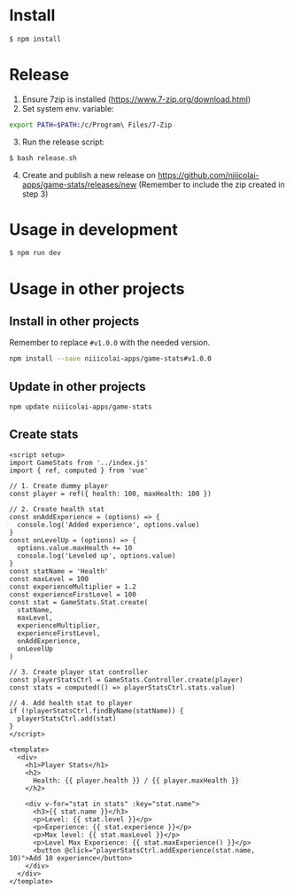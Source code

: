 # Install

```bash
$ npm install
```

# Release
1. Ensure 7zip is installed (https://www.7-zip.org/download.html)
2. Set system env. variable: 
```bash
export PATH=$PATH:/c/Program\ Files/7-Zip
```
3. Run the release script:
```bash
$ bash release.sh
```
4. Create and publish a new release on https://github.com/niiicolai-apps/game-stats/releases/new (Remember to include the zip created in step 3)

# Usage in development

```bash
$ npm run dev
```

# Usage in other projects

## Install in other projects
Remember to replace `#v1.0.0` with the needed version.
```bash
npm install --save niiicolai-apps/game-stats#v1.0.0
```

## Update in other projects
```bash
npm update niiicolai-apps/game-stats
```

## Create stats

```vue
<script setup>
import GameStats from '../index.js'
import { ref, computed } from 'vue'

// 1. Create dummy player
const player = ref({ health: 100, maxHealth: 100 })

// 2. Create health stat
const onAddExperience = (options) => {
  console.log('Added experience', options.value)
}
const onLevelUp = (options) => {
  options.value.maxHealth += 10
  console.log('Leveled up', options.value)
}
const statName = 'Health'
const maxLevel = 100
const experienceMultiplier = 1.2
const experienceFirstLevel = 100
const stat = GameStats.Stat.create(
  statName,
  maxLevel,
  experienceMultiplier,
  experienceFirstLevel,
  onAddExperience,
  onLevelUp
)

// 3. Create player stat controller
const playerStatsCtrl = GameStats.Controller.create(player)
const stats = computed(() => playerStatsCtrl.stats.value)

// 4. Add health stat to player
if (!playerStatsCtrl.findByName(statName)) {
  playerStatsCtrl.add(stat)
}
</script>

<template>
  <div>
    <h1>Player Stats</h1>
    <h2>
      Health: {{ player.health }} / {{ player.maxHealth }}
    </h2>

    <div v-for="stat in stats" :key="stat.name">
      <h3>{{ stat.name }}</h3>
      <p>Level: {{ stat.level }}</p>
      <p>Experience: {{ stat.experience }}</p>
      <p>Max level: {{ stat.maxLevel }}</p>
      <p>Level Max Experience: {{ stat.maxExperience() }}</p>
      <button @click="playerStatsCtrl.addExperience(stat.name, 10)">Add 10 experience</button>
    </div>
  </div>
</template>
```